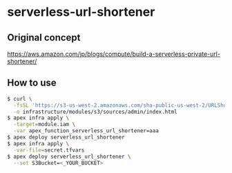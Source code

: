serverless-url-shortener
========================

## Original concept

https://aws.amazon.com/jp/blogs/compute/build-a-serverless-private-url-shortener/

## How to use

```bash
$ curl \
  -fsSL 'https://s3-us-west-2.amazonaws.com/sha-public-us-west-2/URLShortener/index.html' \
  -o infrastructure/modules/s3/sources/admin/index.html
$ apex infra apply \
  -target=module.iam \
  -var apex_function_serverless_url_shortener=aaa
$ apex deploy serverless_url_shortener
$ apex infra apply \
  -var-file=secret.tfvars
$ apex deploy serverless_url_shortener \
  --set S3Bucket=<_YOUR_BUCKET>
```

